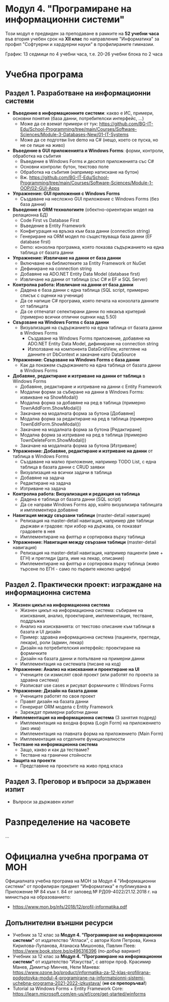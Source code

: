 # Модул 4. "Програмиране на информационни системи"

Този модул е предвиден за преподаване в рамките на **52 учебни часа** във втория учебен срок на **XII клас** по направление "Информатика" за профил "Софтуерни и хардуерни науки" в профилираните гимназии.

График: 13 седмици по 4 учебни часа, т.е. 20-26 учебни блока по 2 часа


# Учебна програма

## Раздел 1. Разработване на информационни системи
 - **Въведение в информационните системи**: какво е ИС, примери, основни понятия (база данни, потребителски интерфейс, ...)
   - Може да се вземат примери от тук: https://github.com/BG-IT-Edu/School-Programming/tree/main/Courses/Software-Sciences/Module-3-Databases-New/01-IT-Systems
   - Може да се подготви live demo на C# (нещо, което се пуска, но не се пише на живо)
 - **Въведение в GUI приложенията и Windows Forms**: форми, контроли, обработка на събития
   - Въведение в Windows Forms и десктоп приложенията със C#
   - Основни контроли: бутон, текстово поле
   - Обработка на събития (например натискане на бутон)
   - Вж. https://github.com/BG-IT-Edu/School-Programming/tree/main/Courses/Software-Sciences/Module-1-OOP/02-GUI-Apps
 - **Упражнение: GUI приложения с Windows Forms**
   - Създаване на несложно GUI приложение с Windows Forms (без база данни)
 - **Въведение в ORM технологиите** (обектно-ориентиран модел на релационна БД)
   - Code First vs Database First
   - Въведение в Entity Framework
   - Конфигурация на връзка към база данни (connection string)
   - Генериране на ORM модел по съществуваща база данни (EF database first)
   - Demo: конзолна програмка, която показва съдържанието на една таблица от базата данни
 - **Упражнение: Извличане на данни от база данни**
   - Включване на библиотеките за Entity Framework от NuGet
   - Дефиниране на connection string
   - Добавяне на ADO.NET Entity Data Model (database first)
   - Извличане на данни от таблица (със C# и EF и SQL Server)
 - **Контролна работа: Извличане на данни от база данни**
   - Дадена е база данни с една таблица (SQL script, примерно списък с оценки на ученици)
   - Да се напише C# програма, която печата на конзолата данните от таблицата
   - Да се отпечатат селектирани данни по някакъв критерий (примерно всички отлични оценки над 5.50)
 - **Свързване на Windows Forms с база данни**
   - Визуализация на съдържанието на една таблица от базата данни в Windows Forms
     - Създаване на Windows Forms приложение, добавяне на ADO.NET Entity Data Model, дифиниране на connection string
     - Използване на компонента DataGridView, изтегляне на данните от DbContext и закачане като DataSource
 - **Упражнение: Свързване на Windows Forms с база данни**
   - Как да покажем съдържанието на една таблица от базата данни в Windows Forms
 - **Добавяне, редактиране и изтриване на данни от таблица** в Windows Forms
   - Добавяне, редактиране и изтриване на данни с Entity Framework
   - Модални форми за събиране на данни в Windows Forms: извикване на ShowModal()
   - Модална форма за добавяне на ред в таблица (примерно TownAddForm.ShowModal())
   - Закачане на модалната форма за бутона [Добавяне]
   - Модална форма за редактиране на ред в таблица (примерно TownEditForm.ShowModal())
   - Закачане на модалната форма за бутона [Редактиране]
   - Модална форма за изтриване на ред в таблица (примерно TownDeleteForm.ShowModal())
   - Закачане на модалната форма за бутона [Изтриване]
 - **Упражнение: Добавяне, редактиране и изтриване на данни** от таблица в Windows Forms
   - Създаване на малко приложение, например TODO List, с една таблица в базата данни с CRUD заявки
   - Визуализация на всички задачи в таблица
   - Добавяне на задача
   - Редактиране на задача
   - Изтриване на задача
 - **Контролна работа: Визуализация и редакция на таблица**
   - Дадена е таблица от базата данни (SQL script)
   - Да се направи Windows Forms app, който визуализира таблицата и имплементира добавяне
 - **Навигация между свързани таблици** (master-detail навигация)
   - Релизация на master-detail навигация, например две таблици държави и градове: при избор на държава, се показват градовете в нея
   - Имплементиране на филтър и сортировка върху таблица
 - **Упражнение: Навигация между свързани таблици** (master-detail навигация)
   - Релизация на master-detail навигация, например пациенти (име + ЕГН) и прегледи (дата, име на лекар, описание)
   - Имплементиране на филтър и сортировка върху таблица (живо търсене по ЕГН - само по първите няколко цифри)

## Раздел 2. Практически проект: изграждане на информационна система
  - **Жизнен цикъл на информационна система**
    - Жизнен цикъл на информационна система: събиране на изисквания, анализ, проектиране, имплементация, тестване, поддръжка
    - Анализ на изискванията: от текстово описание към таблици в базата и UI дизайн
    - Пример: здравна информационна система (пациенти, прегледи, лекари), роли (админ, лекар)
    - Дизайн на потребителския интерфейс: проектиране на формичките
    - Дизайн на базата данни и попълване на примерни данни
    - Имплементация на системата (писане на код)
  - **Упражнение: Анализ на изисквания и проектиране на UI**
    - Учениците си измислят свой проект (или работят по проекта за здравна система)
    - Разписват use cases и рисуват формичките с Windows Forms
  - **Упражнение: Дизайн на базата данни**
    - Учениците работят по своя проект
    - Правят дизайн на базата данни
    - Генерират ORM модела с Entity Framework
    - Зареждат примерни работни данни
  - **Имплементация на информационна система** (3 занятия подред)
    - Имплементация на входна форма (Login Form) на приложението (ако има)
    - Имплементация на главната форма на приложението (Main Form)
    - Имплементация на отделните функционалности
  - **Тестване на информационна система**
    - Защо, какво и как да тестваме?
    - Тестване на гранични стойности
  - **Защита на проекти**
    - Представяне на проектите на живо пред класа 

## Раздел 3. Преговор и въпроси за държавен изпит
  - Въпроси за държавен изпит

# Разпределение на часовете

...

# Официална учебна програма от МОН
Официалната учебна програма на МОН за Модул 4 "Информационни системи" от профилиран предмет "Информатика" е публикувана в Приложение № 84 към т. 84 от заповед № РД09-4022/21.12.2018 г. на министъра на образованието:
  - https://www.mon.bg/nfs/2018/12/profil-informatika.pdf

## Допълнителни външни ресурси
  - Учебник за 12 клас за **Модул 4. "Програмиране на информационни системи"** от издателство "Атласи", с автори Коля Петрова, Кинка Кирилова-Лупанова, Атанаска Мишонова, Павлин Пеев: https://www.book.store.bg/p496316396 (по-добър вариант)
  - Учебник за 12 клас за **Модул 4. "Програмиране на информационни системи"** от издателство "Изкуства", с автори проф. Красимир Манев, Димитър Минчев, Нели Манева: https://www.ozone.bg/product/informatika-za-12-klas-profilirana-podgotovka-modul-4-programirane-na-informatsionni-sistemi-uchebna-programa-2021-2022-izkustava/ (**не се препоръчва!**)
  - Tutorial за Windows Forms + Entity Framework Core: https://learn.microsoft.com/en-us/ef/core/get-started/winforms
